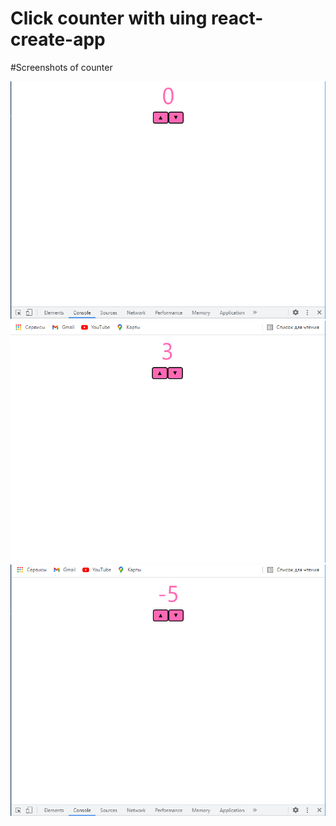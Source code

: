 # Click counter with uing react-create-app
#Screenshots of counter

![Screenshot](https://github.com/Andrei-ontime/counter-1/blob/master/public/images-gitHub/screen-3.png)
![Screenshot](https://github.com/Andrei-ontime/counter-1/blob/master/public/images-gitHub/screen-1.png)
![Screenshot](https://github.com/Andrei-ontime/counter-1/blob/master/public/images-gitHub/screen-2.png)

